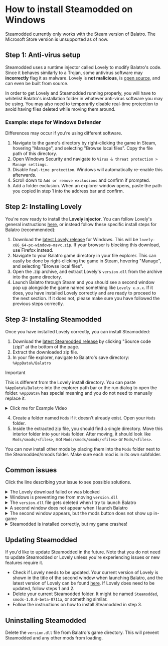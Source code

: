 # How to install Steamodded on Windows

Steamodded currently only works with the Steam version of Balatro. The Microsoft Store version is unsupported as of now.

## Step 1: Anti-virus setup
Steamodded uses a runtime injector called Lovely to modify Balatro's code. Since it behaves similarly to a Trojan, some antivirus software may **incorrectly** flag it as malware. Lovely is **not malicious**, is [open source](https://github.com/ethangreen-dev/lovely-injector), and can even be built from source.

In order to get Lovely and Steamodded running properly, you will have to whitelist Balatro's installation folder in whatever anti-virus software you may be using. You may also need to temporarily disable real-time protection to avoid having files deleted while moving them around.
### Example: steps for Windows Defender
Differences may occur if you're using different software.
1. Navigate to the game's directory by right-clicking the game in Steam, hovering "Manage", and selecting "Browse local files". Copy the file path of this directory.
2. Open Windows Security and navigate to `Virus & threat protection > Manage settings`.
3. Disable `Real-time protection`. Windows will automatically re-enable this afterwards.
4. Scroll down to `Add or remove exclusions` and confirm if prompted.
5. Add a folder exclusion. When an explorer window opens, paste the path you copied in step 1 into the address bar and confirm.

## Step 2: Installing Lovely
You're now ready to install the **Lovely injector**. You can follow Lovely's general instructions [here](https://github.com/ethangreen-dev/lovely-injector?tab=readme-ov-file#manual-installation), or instead follow these specific install steps for Balatro (recommended):
1. Download the [latest Lovely release](https://github.com/ethangreen-dev/lovely-injector/releases/latest) for Windows. This will be `lovely-x86_64-pc-windows-msvc.zip`. If your browser is blocking this download, use Firefox instead.
2. Navigate to your Balatro game directory in your file explorer. This can easily be done by right-clicking the game in Steam, hovering "Manage", and selecting "Browse local files".
3. Open the .zip archive, and extract Lovely's `version.dll` from the archive into the game directory.
4. Launch Balatro through Steam and you should see a second window pop up alongside the game named something like `Lovely x.x.x`. If it does, you have installed Lovely correctly and are ready to proceed to the next section. If it does not, please make sure you have followed the previous steps correctly.

## Step 3: Installing Steamodded
Once you have installed Lovely correctly, you can install Steamodded:
1. Download the [latest Steamodded release](https://github.com/Steamodded/smods/releases/latest) by clicking "Source code (zip)" at the bottom of the page.
2. Extract the downloaded zip file.
3. In your file explorer, navigate to Balatro's save directory: `%AppData%/Balatro`
  > [!IMPORTANT]
  > This is different from the Lovely install directory. You can paste `%AppData%/Balatro` into the explorer path bar or the run dialog to open the folder. `%AppData%` has special meaning and you do not need to manually replace it.
  > <details>
  > <summary>Click me for Example Video</summary>
  >
  > [Screencast_20241231_162107.webm](https://github.com/user-attachments/assets/12b76bed-fb0b-4e49-ae57-4ca12b6f1727)
  >
  > </details>
4. Create a folder named `Mods` if it doesn't already exist. Open your `Mods` folder.
5. Inside the extracted zip file, you should find a single directory. Move this interior folder into your `Mods` folder. After moving, it should look like `Mods/smods/<files>`, not `Mods/smods/smods/<files>` or `Mods/<files>`.

You can now install other mods by placing them into the `Mods` folder next to the Steamodded/smods folder. Make sure each mod is in its own subfolder.

## Common issues
Click the line describing your issue to see possible solutions.
<details><summary>The Lovely download failed or was blocked</summary>

- Try a different browser. Firefox is known to work. You might need to right click the download and select "allow anyways".
- Make sure you have followed the anti-virus steps correctly. It might be easiest to temporarily turn off your anti-virus entirely, and re-enable it after you have finished installing lovely.
</details>
<details><summary>Windows is preventing me from moving <code>version.dll</code></summary>

Make sure you have followed the anti-virus steps correctly.

If using Windows Defender, make sure `Real-time protection` is still disabled, as it re-enables itself after some time.

If you are using any other anti-virus, it might be easier to temporarily turn off your anti-virus entirely, and re-enable it after you have finished installing Lovely.
</details>
<details><summary>The <code>version.dll</code> file gets deleted when I try to launch Balatro</summary>

Make sure you have followed the anti-virus steps correctly. In particular, make sure an exclusion/exception has been added for the Balatro game directory or for `version.dll`.
</details>
<details><summary>A second window does not appear when I launch Balatro</summary>

It sounds like Lovely has not been installed correctly. Make sure Lovely's `version.dll` is in the right folder (it should be in the same folder as the Balatro executable).
</details>
<details><summary>The second window appears, but the mods button does not show up in-game</summary>

This means Lovely has been installed correctly, but Steamodded is not installed correctly.
1. Make sure the `Mods` folder is in the right place (it should be under `AppData/Roaming/Balatro`, not under `steamapps/common/Balatro`).
2. Make sure the Steamodded folder is correctly nested. It should look like `Mods/smods/<content>`, not like `Mods/smods/smods/<content>` or `Mods/<content>`, where content is the inner files.
</details>
<details><summary>Steamodded is installed correctly, but my game crashes!</summary>

There is a variety of reasons this can happen. Some of the more common reasons are:
- If you have other mods installed, it's very likely those mods are crashing. Check with the developer(s) of those mods.
- Your Balatro installation could be corrupted. Try verifying your game files on Steam: `Library > Balatro > Properties > Installed Files > Verify integrity of game files`.
- Your Balatro version might be outdated and needs to be updated through steam. Steamodded only supports the latest Steam version of the game.
- If you're trying to continue an existing run and crashing, your run is most likely unrecoverable. Try starting a new run.
</details>

## Updating Steamodded
If you'd like to update Steamodded in the future. Note that you do not need to update Steamodded or Lovely unless you're experiencing issues or new features require it.
- Check if Lovely needs to be updated. Your current version of Lovely is shown in the title of the second window when launching Balatro, and the latest version of Lovely can be found [here](https://github.com/ethangreen-dev/lovely-injector/releases/latest). If Lovely does need to be updated, follow steps 1 and 2.
- Delete your current Steamodded folder. It might be named `Steamodded`, `smods-1.0.0-beta-0711a`, or something similar.
- Follow the instructions on how to install Steamodded in step 3.

## Uninstalling Steamodded
Delete the `version.dll` file from Balatro's game directory. This will prevent Steamodded and any other mods from loading.
